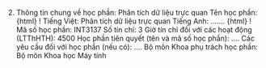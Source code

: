 2. Thông tin chung về học phần: Phân tích dữ liệu trực quan Tên học phần:
{html}
! Tiếng Việt: Phân tích dữ liệu trực quan Tiếng Anh: \...\....
{html}
! Mã số học phần: INT3137 Số tín chỉ: 3 Giờ tín chỉ đối với các hoạt động (LTThHTH): 4500 Học phần tiên quyết (tên và mã số học phần): \.... Các yêu cầu đối với học phần (nếu có): \.... Bộ môn Khoa phụ trách học phần: Bộ môn Khoa học Máy tính
